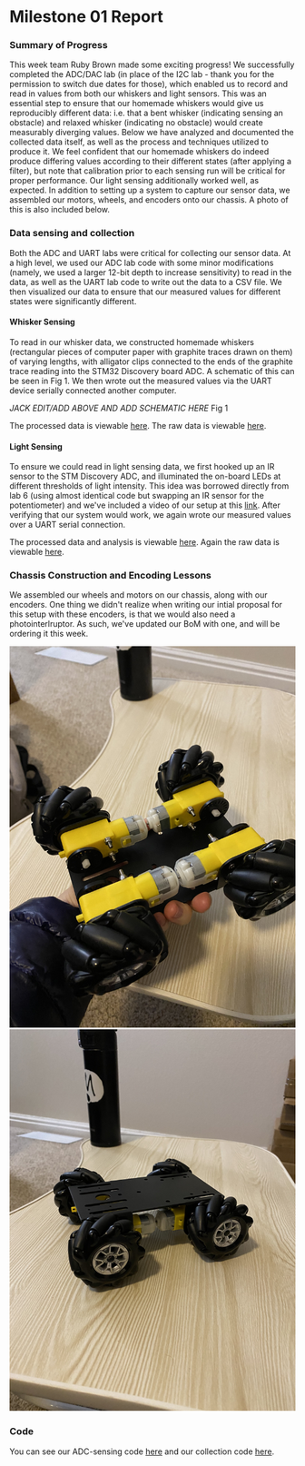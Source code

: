 # Milestone 01 Report

### Summary of Progress
This week team Ruby Brown made some exciting progress! 
We successfully completed the ADC/DAC lab (in place of the I2C lab - 
thank you for the permission to switch due dates for those), 
which enabled us to record and read in values from both our whiskers and light sensors. 
This was an essential step to ensure that our homemade whiskers would give us reproducibly different data: 
i.e. that a bent whisker (indicating sensing an obstacle) and relaxed whisker (indicating no obstacle) 
would create measurably diverging values. Below we have analyzed and documented the collected data itself,
as well as the process and techniques utilized to produce it. We feel confident that our homemade whiskers
do indeed produce differing values according to their different states (after applying a filter), but note 
that calibration prior to each sensing run will be critical for proper performance.
Our light sensing additionally worked well, as expected. In addition to setting up a system to capture our sensor data, we assembled our motors, wheels, and encoders 
onto our chassis. A photo of this is also included below. 

### Data sensing and collection
Both the ADC and UART labs were critical for collecting our sensor data. At a high level, 
we used our ADC lab code with some minor modifications (namely, we used a larger 12-bit depth to increase sensitivity)
to read in the data, as well as the UART lab code to write out the data to a CSV file. We then visualized our data to ensure that our measured values for different states were significantly different.

#### Whisker Sensing
To read in our whisker data, we constructed homemade whiskers (rectangular pieces of computer paper 
with graphite traces drawn on them) of varying lengths, with alligator clips connected to the
ends of the graphite trace reading into the STM32 Discovery board ADC.
A schematic of this can be seen in Fig 1. We then wrote out the measured values via 
the UART device serially connected another computer.

*JACK EDIT/ADD ABOVE AND ADD SCHEMATIC HERE*
Fig 1

The processed data is viewable [here](./html/milestone_01/whisker_data.html).
The raw data is viewable [here](./raw_data).

#### Light Sensing
To ensure we could read in light sensing data, we first hooked up an IR sensor to the STM Discovery ADC, and 
illuminated the on-board LEDs at different thresholds of light intensity. This idea was borrowed directly 
from lab 6 (using almost identical code but swapping an IR sensor for the potentiometer) and we've included a video 
of our setup at this [link](ADD_LINK). After verifying that our system would work, we again wrote our measured values
over a UART serial connection. 

The processed data and analysis is viewable [here](./html/milestone_01/photo_resistor_data.html).
Again the raw data is viewable [here](./raw_data).

### Chassis Construction and Encoding Lessons
We assembled our wheels and motors on our chassis, along with our encoders. One thing we
didn't realize when writing our intial proposal for this setup with these encoders, is that 
we would also need a photointerlruptor. As such, we've updated our BoM with one, and will be ordering it this week.

![Rover Top](../photos/rover_0.jpeg)
![Rover Bottom](../photos/rover_1.jpeg)

### Code
You can see our ADC-sensing code [here](../scripts/DAC_sensing.c) and our collection code [here](../scripts/logBytes.py). 